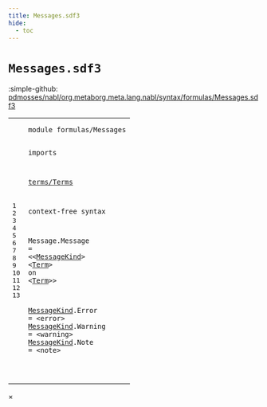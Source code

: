 ```yaml
---
title: Messages.sdf3
hide:
  - toc
---
```


# `Messages.sdf3`

:simple-github: [pdmosses/nabl/org.metaborg.meta.lang.nabl/syntax/formulas/Messages.sdf3]

[pdmosses/nabl/org.metaborg.meta.lang.nabl/syntax/formulas/Messages.sdf3]: https://github.com/pdmosses/nabl/blob/master/org.metaborg.meta.lang.nabl/syntax/formulas/Messages.sdf3 "The source file on GitHub"

<div class="sdf3"><table class="highlighttable"><tbody><tr><td class="linenos"><div class="linenodiv"><pre><span></span>1
2
3
4
5
6
7
8
9
10
11
12
13
</pre></div></td>
<td class="code"><pre><code><span class="keyword">module</span> <span id="formulas/Messages_1_8" title="a definition with no references">formulas/Messages</span>

<span class="keyword">imports</span>

  <a href="../../terms/Terms.sdf3/#terms/Terms_1_8" id="terms/Terms_5_3" title="a reference to a single-file definition">terms/Terms</a>

<span class="keyword">context-free syntax</span>

  <span id="Message_9_3" title="a definition with no references">Message</span>.<span class="cons_Constructor"><span id="Message_9_11" title="a definition with no references">Message</span></span> = &lt;&lt;<a href="#MessageKind_11_3" id="MessageKind_9_23" title="a reference to a single-file definition">MessageKind</a>&gt; &lt;<a href="../../terms/Terms.sdf3/#Term_29_3" id="Term_9_37" title="a reference to a single-file definition">Term</a>&gt; <span class="cons_String">on</span> &lt;<a href="../../terms/Terms.sdf3/#Term_29_3" id="Term_9_47" title="a reference to a single-file definition">Term</a>&gt;&gt; 
  
  <a href="#MessageKind_9_23" id="MessageKind_11_3" title="a definition with a single reference">MessageKind</a>.<span class="cons_Constructor"><span id="Error_11_15" title="a definition with no references">Error</span></span> = &lt;<span class="cons_String">error</span>&gt; 
  <a href="#MessageKind_9_23" id="MessageKind_12_3" title="a definition with a single reference">MessageKind</a>.<span class="cons_Constructor"><span id="Warning_12_15" title="a definition with no references">Warning</span></span> = &lt;<span class="cons_String">warning</span>&gt; 
  <a href="#MessageKind_9_23" id="MessageKind_13_3" title="a definition with a single reference">MessageKind</a>.<span class="cons_Constructor"><span id="Note_13_15" title="a definition with no references">Note</span></span> = &lt;<span class="cons_String">note</span>&gt; 

</code></pre></td></tr></tbody></table></div>

<div id="modal">
  <div id="modal-content">
    <span id="modal-close">&times;</span>
    <h2 id="modal-h2"></h2>
    <p  id="modal-p"></p>
    <ul id="modal-ul"></ul>
  </div>
</div>
